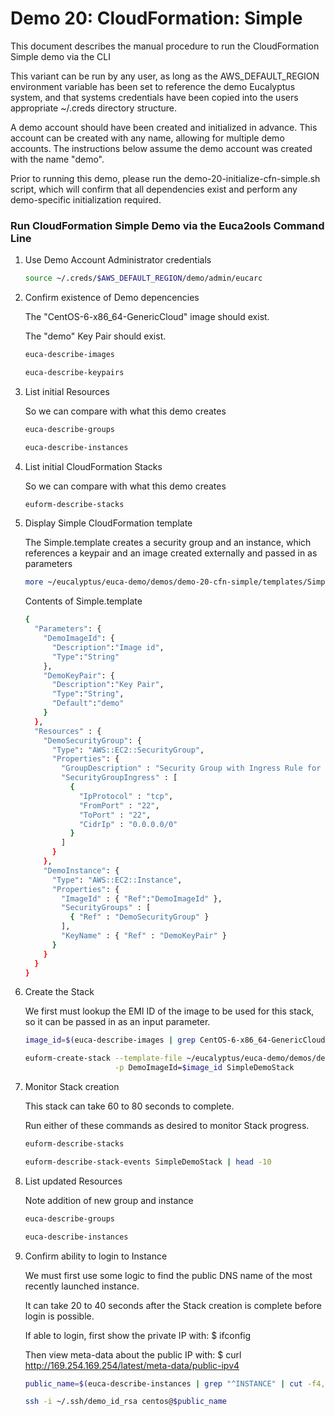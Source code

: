 # Demo 20: CloudFormation: Simple

This document describes the manual procedure to run the CloudFormation Simple demo via the CLI

This variant can be run by any user, as long as the AWS_DEFAULT_REGION environment variable
has been set to reference the demo Eucalyptus system, and that systems credentials have
been copied into the users appropriate ~/.creds directory structure.

A demo account should have been created and initialized in advance. This account can be
created with any name, allowing for multiple demo accounts. The instructions below assume
the demo account was created with the name "demo".

Prior to running this demo, please run the demo-20-initialize-cfn-simple.sh script, which
will confirm that all dependencies exist and perform any demo-specific initialization
required.

### Run CloudFormation Simple Demo via the Euca2ools Command Line

1. Use Demo Account Administrator credentials

    ```bash
    source ~/.creds/$AWS_DEFAULT_REGION/demo/admin/eucarc
    ```

2. Confirm existence of Demo depencencies

    The "CentOS-6-x86_64-GenericCloud" image should exist.

    The "demo" Key Pair should exist.

    ```bash
    euca-describe-images

    euca-describe-keypairs
    ```

3. List initial Resources

    So we can compare with what this demo creates

    ```bash
    euca-describe-groups

    euca-describe-instances
    ```

4. List initial CloudFormation Stacks

    So we can compare with what this demo creates

    ```bash
    euform-describe-stacks
    ```

5. Display Simple CloudFormation template

    The Simple.template creates a security group and an instance, which references a keypair and
    an image created externally and passed in as parameters

    ```bash
    more ~/eucalyptus/euca-demo/demos/demo-20-cfn-simple/templates/Simple.template
    ```

    Contents of Simple.template

    ```bash
    {
      "Parameters": {
        "DemoImageId": {
          "Description":"Image id",
          "Type":"String"
        },
        "DemoKeyPair": {
          "Description":"Key Pair",
          "Type":"String",
          "Default":"demo"
        }
      },
      "Resources" : {
        "DemoSecurityGroup": {
          "Type": "AWS::EC2::SecurityGroup",
          "Properties": {
            "GroupDescription" : "Security Group with Ingress Rule for DemoInstance",
            "SecurityGroupIngress" : [
              {
                "IpProtocol" : "tcp",
                "FromPort" : "22",
                "ToPort" : "22",
                "CidrIp" : "0.0.0.0/0"
              }
            ]
          }
        },
        "DemoInstance": {
          "Type": "AWS::EC2::Instance",
          "Properties": {
            "ImageId" : { "Ref":"DemoImageId" },
            "SecurityGroups" : [ 
              { "Ref" : "DemoSecurityGroup" } 
            ],
            "KeyName" : { "Ref" : "DemoKeyPair" }
          }
        }
      }
    }
    ```

6. Create the Stack

    We first must lookup the EMI ID of the image to be used for this stack, so it can be passed in
    as an input parameter.

    ```bash
    image_id=$(euca-describe-images | grep CentOS-6-x86_64-GenericCloud.raw.manifest.xml | cut -f2)

    euform-create-stack --template-file ~/eucalyptus/euca-demo/demos/demo-20-cfn-simple/templates/Simple.template \
                        -p DemoImageId=$image_id SimpleDemoStack
    ```

7. Monitor Stack creation

    This stack can take 60 to 80 seconds to complete.

    Run either of these commands as desired to monitor Stack progress.

    ```bash
    euform-describe-stacks

    euform-describe-stack-events SimpleDemoStack | head -10
    ```

8. List updated Resources

    Note addition of new group and instance

    ```bash
    euca-describe-groups

    euca-describe-instances
    ```

9. Confirm ability to login to Instance

    We must first use some logic to find the public DNS name of the most recently launched instance.

    It can take 20 to 40 seconds after the Stack creation is complete before login is possible.

    If able to login, first show the private IP with:
    $ ifconfig

    Then view meta-data about the public IP with:
    $ curl http://169.254.169.254/latest/meta-data/public-ipv4

    ```bash
    public_name=$(euca-describe-instances | grep "^INSTANCE" | cut -f4,11 | sort -k2 | tail -1 | cut -f1)

    ssh -i ~/.ssh/demo_id_rsa centos@$public_name
    ```

